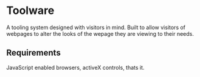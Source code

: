 # Toolware
A tooling system designed with visitors in mind. Built to allow visitors of webpages to alter the looks of the wepage they are viewing to their needs.

## Requirements
JavaScript enabled browsers, activeX controls, thats it.
